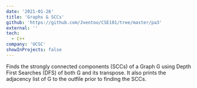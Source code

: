 ```yaml
---
date: '2021-01-26'
title: 'Graphs & SCCs'
github: 'https://github.com/Jventoo/CSE101/tree/master/pa3'
external: ''
tech:
  - C++
company: 'UCSC'
showInProjects: false
---
```


Finds the strongly connected components (SCCs) of a Graph G using Depth First Searches (DFS) of both G and its transpose. It also prints the adjacency list of G to the outfile prior to finding the SCCs.
